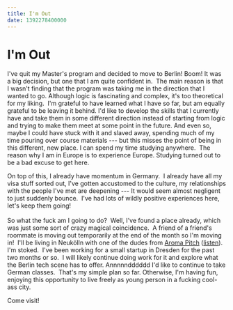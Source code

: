 ```yaml
---
title: I'm Out
date: 1392278400000
---
```



I'm Out
=======

I've quit my Master's program and decided to move to Berlin! Boom! It
was a big decision, but one that I am quite confident in.  The main
reason is that I wasn't finding that the program was taking me in the
direction that I wanted to go. Although logic is fascinating and
complex, it's too theoretical for my liking.  I'm grateful to have
learned what I have so far, but am equally grateful to be leaving it
behind. I'd like to develop the skills that I currently have and take
them in some different direction instead of starting from logic and
trying to make them meet at some point in the future. And even so, maybe
I could have stuck with it and slaved away, spending much of my time
pouring over course materials --- but this misses the point of being in
this different, new place. I can spend my time studying anywhere.  The
reason why I am in Europe is to experience Europe. Studying turned out
to be a bad excuse to get here.

On top of this, I already have momentum in Germany.  I already have all
my visa stuff sorted out, I've gotten accustomed to the culture, my
relationships with the people I've met are deepening --- It would seem
almost negligent to just suddenly bounce.  I've had lots of wildly
positive experiences here, let's keep them going!\
\
So what the fuck am I going to do?  Well, I've found a place already,
which was just some sort of crazy magical coincidence.  A friend of a
friend's roommate is moving out temporarily at the end of the month so
I'm moving in!  I'll be living in Neukölln with one of the dudes from
[Aroma
Pitch](http://www.residentadvisor.net/dj/aromapitch) ([listen](https://soundcloud.com/aromapitch)).
I'm stoked.  I've been working for a small startup in Dresden for the
past two months or so.  I will likely continue doing work for it and
explore what the Berlin tech scene has to offer. Annnnndddddd I'd like
to continue to take German classes.  That's my simple plan so far.
Otherwise, I'm having fun, enjoying this opportunity to live freely as
young person in a fucking cool-ass city.  

Come visit!

